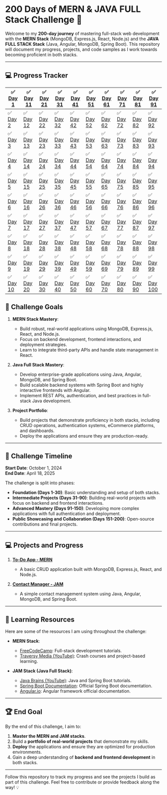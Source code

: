 # 200 Days of MERN & JAVA FULL Stack Challenge 🚀

Welcome to my **200-day journey** of mastering full-stack web development with the **MERN Stack** (MongoDB, Express.js, React, Node.js) and the **JAVA FULL STACK Stack** (Java, Angular, MongoDB, Spring Boot). This repository will document my progress, projects, and code samples as I work towards becoming proficient in both stacks.

---

## 💻 **Progress Tracker**

| ✅ [Day 1](./day1)  | ✅ [Day 11](./day11) | ✅ [Day 21](./day21) | ✅ [Day 31](./day31) | ✅ [Day 41](./day41) | ✅ [Day 51](./day51) | ✅ [Day 61](./day61) | ✅ [Day 71](./day71) | ✅ [Day 81](./day81) | ✅ [Day 91](./day91) |
| -------  | ------- | ------- | ------- | ------- | ------- | ------- | ------- | ------- | ------- |
| ✅ [Day 2](./day2)  | ✅ [Day 12](./day12) | ✅ [Day 22](./day22) | ✅ [Day 32](./day32) | ✅ [Day 42](./day42) | ✅ [Day 52](./day52) | ✅ [Day 62](./day62) | ✅ [Day 72](./day72) | ✅ [Day 82](./day82) | ✅ [Day 92](./day92) |
| ✅ [Day 3](./day3)  | ✅ [Day 13](./day13) | ✅ [Day 23](./day23) | ✅ [Day 33](./day33) | ✅ [Day 43](./day43) | ✅ [Day 53](./day53) | ✅ [Day 63](./day63) | ✅ [Day 73](./day73) | ✅ [Day 83](./day83) | ✅ [Day 93](./day93) |
| ✅ [Day 4](./day4)  | ✅ [Day 14](./day14) | ✅ [Day 24](./day24) | ✅ [Day 34](./day34) | ✅ [Day 44](./day44) | ✅ [Day 54](./day54) | ✅ [Day 64](./day64) | ✅ [Day 74](./day74) | ✅ [Day 84](./day84) | ✅ [Day 94](./day94) |
| ✅ [Day 5](./day5)  | ✅ [Day 15](./day15) | ✅ [Day 25](./day25) | ✅ [Day 35](./day35) | ✅ [Day 45](./day45) | ✅ [Day 55](./day55) | ✅ [Day 65](./day65) | ✅ [Day 75](./day75) | ✅ [Day 85](./day85) | ✅ [Day 95](./day95) |
| ✅ [Day 6](./day6)  | ✅ [Day 16](./day16) | ✅ [Day 26](./day26) | ✅ [Day 36](./day36) | ✅ [Day 46](./day46) | ✅ [Day 56](./day56) | ✅ [Day 66](./day66) | ✅ [Day 76](./day76) | ✅ [Day 86](./day86) | ✅ [Day 96](./day96) |
| ✅ [Day 7](./day7)  | ✅ [Day 17](./day17) | ✅ [Day 27](./day27) | ✅ [Day 37](./day37) | ✅ [Day 47](./day47) | ✅ [Day 57](./day57) | ✅ [Day 67](./day67) | ✅ [Day 77](./day77) | ✅ [Day 87](./day87) | ✅ [Day 97](./day97) |
| ✅ [Day 8](./day8)  | ✅ [Day 18](./day18) | ✅ [Day 28](./day28) | ✅ [Day 38](./day38) | ✅ [Day 48](./day48) | ✅ [Day 58](./day58) | ✅ [Day 68](./day68) | ✅ [Day 78](./day78) | ✅ [Day 88](./day88) | ✅ [Day 98](./day98) |
| ✅ [Day 9](./day9)  | ✅ [Day 19](./day19) | ✅ [Day 29](./day29) | ✅ [Day 39](./day39) | ✅ [Day 49](./day49) | ✅ [Day 59](./day59) | ✅ [Day 69](./day69) | ✅ [Day 79](./day79) | ✅ [Day 89](./day89) | ✅ [Day 99](./day99) |
| ✅ [Day 10](./day10)| ✅ [Day 20](./day20) | ✅ [Day 30](./day30) | ✅ [Day 40](./day40) | ✅ [Day 50](./day50) | ✅ [Day 60](./day60) | ✅ [Day 70](./day70) | ✅ [Day 80](./day80) | ✅ [Day 90](./day90) | ✅ [Day 100](./day100) |

<!-- |------|---------|---------------------------     |------|---------|---------------------------      |------|---------|---------------------------|
| Day 1 | ✅ Done  | [Day 1](./day1)                 | Day 11 | ✅ Done | [Day 11](./day11)        |
| Day 2 | ✅ Done  | [Day 2](./day2)                 | Day 12 | ✅ Done | [Day 12](./day12)        |
| Day 3 | ✅ Done  | [Day 3](./day3)                  | Day 13 | ✅ Done | [Day 13](./day13)        |
| Day 4 | ✅ Done  | [Day 4](./day4)                 | Day 14 | ✅ Done | [Day 14](./day14)        |
| Day 5 | ✅ Done  | [Day 5](./day5)                 | Day 15 | ✅ Done | [Day 15](./day15)        |
| Day 6 | ✅ Done  | [Day 6](./day6)                  | Day 16 | ✅ Done | [Day 16](./day16)        |
| Day 7 | ✅ Done  | [Day 7](./day7)                 | Day 17 | ✅ Done | [Day 17](./day17)        |
| Day 8 | ✅ Done  | [Day 8](./day8)                  | Day 18 | ✅done | [Day 18](./day18)        |
| Day 9 | ✅ Done  | [Day 9](./day9)                  | Day 19 | ❌ Pending | [Day 19](./day19)        |
| Day 10 | ✅ Done  | [Day 10](./day10)            | -->

## 🎯 **Challenge Goals**

1. **MERN Stack Mastery**:
   - Build robust, real-world applications using MongoDB, Express.js, React, and Node.js.
   - Focus on backend development, frontend interactions, and deployment strategies.
   - Learn to integrate third-party APIs and handle state management in React.

2. **Java Full Stack Mastery**:
   - Develop enterprise-grade applications using Java, Angular, MongoDB, and Spring Boot.
   - Build scalable backend systems with Spring Boot and highly interactive frontends with Angular.
   - Implement REST APIs, authentication, and best practices in full-stack Java development.

3. **Project Portfolio**:
   - Build projects that demonstrate proficiency in both stacks, including CRUD operations, authentication systems, eCommerce platforms, and dashboards.
   - Deploy the applications and ensure they are production-ready.
   
---

## 📅 **Challenge Timeline**

**Start Date**: October 1, 2024  
**End Date**: April 18, 2025

The challenge is split into phases:
- **Foundation (Days 1-30)**: Basic understanding and setup of both stacks.
- **Intermediate Projects (Days 31-90)**: Building real-world projects with focus on backend and frontend interactions.
- **Advanced Mastery (Days 91-150)**: Developing more complex applications with full authentication and deployment.
- **Public Showcasing and Collaboration (Days 151-200)**: Open-source contributions and final projects.

---

## 💻 **Projects and Progress**

1. **[To-Do App - MERN](./Projects/MERN/ToDo-App)**
   - A basic CRUD application built with MongoDB, Express.js, React, and Node.js.
   
2. **[Contact Manager - JAM](./Projects/JAM/Contact-Manager)**
   - A simple contact management system using Java, Angular, MongoDB, and Spring Boot.

---

## 📖 **Learning Resources**

Here are some of the resources I am using throughout the challenge:

- **MERN Stack**:
  - [FreeCodeCamp](https://www.freecodecamp.org/): Full-stack development tutorials.
  - [Traversy Media (YouTube)](https://www.youtube.com/c/TraversyMedia): Crash courses and project-based learning.

- **JAM Stack (Java Full Stack)**:
  - [Java Brains (YouTube)](https://www.youtube.com/c/JavaBrainsChannel): Java and Spring Boot tutorials.
  - [Spring Boot Documentation](https://spring.io/projects/spring-boot): Official Spring Boot documentation.
  - [Angular.io](https://angular.io/): Angular framework official documentation.

---

## 🏆 **End Goal**

By the end of this challenge, I aim to:

1. **Master the MERN and JAM stacks**.
2. Build a **portfolio of real-world projects** that demonstrate my skills.
3. **Deploy** the applications and ensure they are optimized for production environments.
4. Gain a deep understanding of **backend and frontend development** in both stacks.

---

Follow this repository to track my progress and see the projects I build as part of this challenge. Feel free to contribute or provide feedback along the way! 💡
